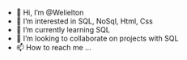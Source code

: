 - 👋 Hi, I’m @Welielton
- 👀 I’m interested in SQL, NoSql, Html, Css
- 🌱 I’m currently learning SQL
- 💞️ I’m looking to collaborate on projects with SQL
- 📫 How to reach me ...

<!---
Welielton/Welielton is a ✨ special ✨ repository because its `README.md` (this file) appears on your GitHub profile.
You can click the Preview link to take a look at your changes.
--->
